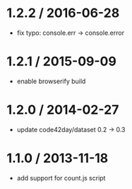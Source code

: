 
1.2.2 / 2016-06-28
==================

 * fix typo: console.err -> console.error

1.2.1 / 2015-09-09
==================

 * enable browserify build

1.2.0 / 2014-02-27
==================

 * update code42day/dataset 0.2 -> 0.3

1.1.0 / 2013-11-18 
==================

 * add support for count.js script
